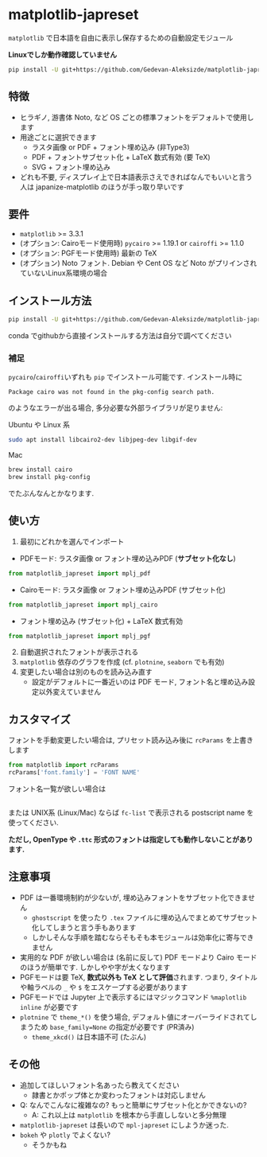 # matplotlib-japreset

`matplotlib` で日本語を自由に表示し保存するための自動設定モジュール

**Linuxでしか動作確認していません**

```sh
pip install -U git+https://github.com/Gedevan-Aleksizde/matplotlib-japreset.git@master
```

## 特徴

* ヒラギノ, 游書体 Noto, など OS ごとの標準フォントをデフォルトで使用します
* 用途ごとに選択できます
  + ラスタ画像 or PDF + フォント埋め込み (非Type3)
  + PDF + フォントサブセット化 + LaTeX 数式有効 (要 TeX)
  + SVG + フォント埋め込み
* どれも不要, ディスプレイ上で日本語表示さえできればなんでもいいと言う人は japanize-matplotlib のほうが手っ取り早いです

## 要件

* `matplotlib` >= 3.3.1 
* (オプション: Cairoモード使用時) `pycairo` >= 1.19.1 or `cairoffi` >= 1.1.0
* (オプション: PGFモード使用時) 最新の TeX
* (オプション) Noto フォント. Debian や Cent OS など Noto がプリインされていないLinux系環境の場合

## インストール方法

```sh
pip install -U git+https://github.com/Gedevan-Aleksizde/matplotlib-japreset.git@master
```

conda でgithubから直接インストールする方法は自分で調べてください

### 補足

`pycairo`/`cairoffi`いずれも `pip` でインストール可能です. インストール時に

```
Package cairo was not found in the pkg-config search path.
```

のようなエラーが出る場合, 多分必要な外部ライブラリが足りません:

Ubuntu や Linux 系

```sh
sudo apt install libcairo2-dev libjpeg-dev libgif-dev
```

Mac

```sh
brew install cairo
brew install pkg-config
```

でたぶんなんとかなります.

## 使い方

1. 最初にどれかを選んでインポート
  + PDFモード: ラスタ画像 or フォント埋め込みPDF (**サブセット化なし**)
```python
from matplotlib_japreset import mplj_pdf
```
  + Cairoモード: ラスタ画像 or フォント埋め込みPDF (サブセット化)
```python
from matplotlib_japreset import mplj_cairo
```
  + フォント埋め込み (サブセット化) + LaTeX 数式有効
```python
from matplotlib_japreset import mplj_pgf
```
2. 自動選択されたフォントが表示される
3. `matplotlib` 依存のグラフを作成 (cf. `plotnine`, `seaborn` でも有効)
4. 変更したい場合は別のものを読み込み直す
    + 設定がデフォルトに一番近いのは PDF モード, フォント名と埋め込み設定以外変えていません

## カスタマイズ

フォントを手動変更したい場合は, プリセット読み込み後に `rcParams` を上書きします

```python
from matplotlib import rcParams
rcParams['font.family'] = 'FONT NAME'
```

フォント名一覧が欲しい場合は

```python
```

または UNIX系 (Linux/Mac) ならば `fc-list` で表示される postscript name を使ってください.

**ただし, OpenType や `.ttc` 形式のフォントは指定しても動作しないことがあります.**

## 注意事項

* PDF は一番環境制約が少ないが, 埋め込みフォントをサブセット化できません
    + `ghostscript` を使ったり `.tex` ファイルに埋め込んでまとめてサブセット化してしまうと言う手もあります
    + しかしそんな手順を踏むならそもそも本モジュールは効率化に寄与できません
* 実用的な PDF が欲しい場合は (名前に反して) PDF モードより Cairo モードのほうが簡単です. しかしやや字が太くなります
* PGFモードは要 TeX, **数式以外も TeX として評価**されます. つまり, タイトルや軸ラベルの `_` や `$` をエスケープする必要があります
* PGFモードでは Jupyter 上で表示するにはマジックコマンド `%maplotlib inline` が必要です
* `plotnine` で `theme_*()` を使う場合, デフォルト値にオーバーライドされてしまうため `base_family=None` の指定が必要です (PR済み)
  + `theme_xkcd()` は日本語不可 (たぶん)

## その他

* 追加してほしいフォント名あったら教えてください
  + 隷書とかポップ体とか変わったフォントは対応しません
* Q: なんでこんなに複雑なの? もっと簡単にサブセット化とかできないの?
  + A: これ以上は `matplotlib` を根本から手直ししないと多分無理
* `matplotlib-japreset` は長いので `mpl-japreset` にしようか迷った.
* `bokeh` や `plotly` でよくない?
  + そうかもね
